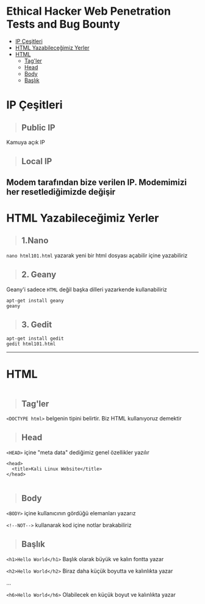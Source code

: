# Ethical Hacker Web Penetration Tests and Bug Bounty
- [IP Çeşitleri](#IP-Çeşitleri)
- [HTML Yazabileceğimiz Yerler](#HTML-Yazabileceğimiz-yerler)
- [HTML](#HTML)
  - [Tag'ler](#Tag'ler)
  - [Head](#Head)
  - [Body](#Body)
  - [Başlık](#Başlık)

# IP Çeşitleri
> ## Public IP 
Kamuya açık IP
> ## Local IP
Modem tarafından bize verilen IP. Modemimizi her resetlediğimizde değişir
---
# HTML Yazabileceğimiz Yerler
> ## 1.Nano
```nano html101.html``` yazarak yeni bir html dosyası açabilir içine yazabiliriz
> ## 2. Geany 
Geany'i sadece ```HTML``` değil başka dilleri yazarkende kullanabiliriz
```
apt-get install geany
geany
```
> ## 3. Gedit
```
apt-get install gedit
gedit html101.html
```
---
# HTML
![]()
> ## Tag'ler
```<DOCTYPE html>``` belgenin tipini belirtir. Biz HTML kullanıyoruz demektir
> ## Head
```<HEAD>``` içine "meta data" dediğimiz genel özellikler yazılır
```
<head>
  <title>Kali Linux Website</title>
</head>
```
![]()
> ## Body
```<BODY>``` içine kullanıcının gördüğü elemanları yazarız

```<!--NOT-->``` kullanarak kod içine notlar bırakabiliriz
> ## Başlık 
```<h1>Hello World</h1>``` Başlık olarak büyük ve kalın fontta yazar

```<h2>Hello World</h2>``` Biraz daha küçük boyutta ve kalınlıkta yazar

...

```<h6>Hello World</h6>``` Olabilecek en küçük boyut ve kalınlıkta yazar
